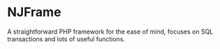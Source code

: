 # NJFrame
A straightforward PHP framework for the ease of mind, focuses on SQL transactions and lots of useful functions.
